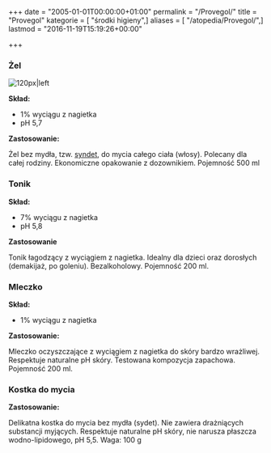 +++
date = "2005-01-01T00:00:00+01:00"
permalink = "/Provegol/"
title = "Provegol"
kategorie = [ "środki higieny",]
aliases = [ "/atopedia/Provegol/",]
lastmod = "2016-11-19T15:19:26+00:00"

+++

### Żel

![](/images/ProvegolZel.jpg "120px|left")

**Skład:**

-   1% wyciągu z nagietka
-   pH 5,7

**Zastosowanie:**

Żel bez mydła, tzw. [syndet](/atopedia/Syndety), do mycia całego ciała (włosy). Polecany dla całej rodziny. Ekonomiczne opakowanie z dozownikiem. Pojemność 500 ml

### Tonik

**Skład:**

-   7% wyciągu z nagietka
-   pH 5,8

**Zastosowanie**

Tonik łagodzący z wyciągiem z nagietka. Idealny dla dzieci oraz dorosłych (demakijaż, po goleniu). Bezalkoholowy. Pojemność 200 ml.

### Mleczko

**Skład:**

-   1% wyciągu z nagietka

**Zastosowanie:**

Mleczko oczyszczające z wyciągiem z nagietka do skóry bardzo wrażliwej. Respektuje naturalne pH skóry. Testowana kompozycja zapachowa. Pojemność 200 ml.

### Kostka do mycia

**Zastosowanie:**

Delikatna kostka do mycia bez mydła (sydet). Nie zawiera drażniących substancji myjących. Respektuje naturalne pH skóry, nie narusza płaszcza wodno-lipidowego, pH 5,5. Waga: 100 g

